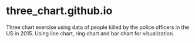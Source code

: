 # three_chart.github.io
Three chart exercise using data of people killed by the police officers in the US in 2015.
Using line chart, ring chart and bar chart for visualization.

